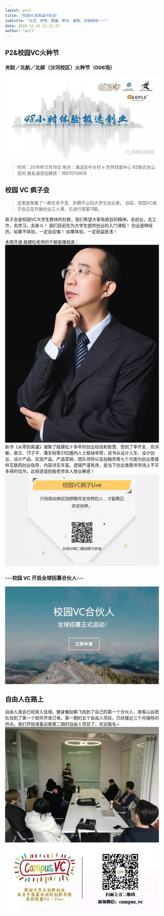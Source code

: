 ```yaml
---
layout: post
title: "校园VC本周运行轨迹"
subtitle: "北京、梦想、雾霾、寒冷、激情、交相辉映～～"
date: 2016-12-16 21:11:27
author: "will"
---
```


## P2&校园VC火种节
### 央财／北航／北邮（沙河校区）火种节（006场）

![](https://raw.githubusercontent.com/MRchildNEO/mrchildneo/master/blogimg/671.jpeg)

> 时间：2016年12月18日
> 地点：海淀区中关村 e 世界财富中心 B2联合办公空间
> 报名请添加微信：18811015809

## 校园 VC 疯子会
> 这里是聚集了一群生命不息、折腾不止的大学生创业者。
> 目前，校园VC疯子会正在开展创业三人谭，已进行至第11期。

疯子会是校园VC大学生群体的社群，我们希望大家有疯狂的精神，去创业，去工作，去学习，去奋斗！
我们目前在为大学生提供创业的入门课程！
创业是种经历，如果不体验，一定会后悔！
如果体验，一定获益匪浅！

本周开通 殷建松老师的千聊直播频道；
![](https://raw.githubusercontent.com/MRchildNEO/mrchildneo/master/blogimg/640-1.jpeg)
新书《从零到英雄》凝聚了殷建松十多年的创业经验和智慧，受到了李开复、俞洪敏、查立、邝子平、蒲东皖等31位圈内人士联袂举荐，该书从设计人生、设计创业、设计产品、实现产品、产品营销、团队领导以及投融资等七个方面为创业者提供互联网创业指导，内容详实丰富，逻辑严谨有序，是当下创业类图书市场上不可多得的佳作。此频道请到殷老师本人授业解惑！
![](https://raw.githubusercontent.com/MRchildNEO/mrchildneo/master/blogimg/640-2.jpeg)
### ---校园 VC 开启全球招募合伙人---
<a href="http://mp.weixin.qq.com/s?__biz=MzIzNjI0NzA3NA==&mid=2247484449&idx=1&sn=79a71ec2cd6863b5c4ae3b9e6f019ee7&chksm=e8db856cdfac0c7a5f351ddb4e509ccec9800be6a1aa58e69208bc07acd7d77e44cde0b4c3f7&scene=21#wechat_redirect">![](https://raw.githubusercontent.com/MRchildNEO/mrchildneo/master/blogimg/WechatIMG6.jpeg)</a>

## 自由人在路上
自由人周会已经渐入佳境，健身餐赵鹏飞找到了自己的第一个合伙人，骇客山谷团队找到了第一个软件开发订单。第一期的五个自由人项目，已经接近三个月辅导的终点。我们开始准备迎接第二期的自由人项目了，欢迎报名~
![](https://raw.githubusercontent.com/MRchildNEO/mrchildneo/master/blogimg/673.jpeg)
![](https://raw.githubusercontent.com/MRchildNEO/mrchildneo/master/blogimg/图像%202017-1-30，上午12.38%20(1).jpg)
